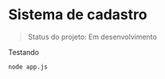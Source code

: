 <h1>Sistema de cadastro</h1>

> Status do projeto: Em desenvolvimento 

Testando 

````
node app.js

````
